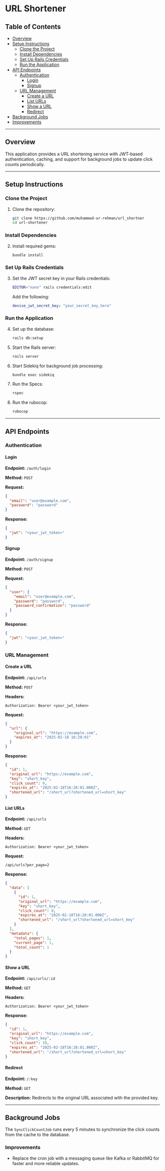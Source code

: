 # URL Shortener

## Table of Contents

- [Overview](#overview)
- [Setup Instructions](#setup-instructions)
  - [Clone the Project](#clone-the-project)
  - [Install Dependencies](#install-dependencies)
  - [Set Up Rails Credentials](#set-up-rails-credentials)
  - [Run the Application](#run-the-application)
- [API Endpoints](#api-endpoints)
  - [Authentication](#authentication)
    - [Login](#login)
    - [Signup](#signup)
  - [URL Management](#url-management)
    - [Create a URL](#create-a-url)
    - [List URLs](#list-urls)
    - [Show a URL](#show-a-url)
    - [Redirect](#redirect)
- [Background Jobs](#background-jobs)
- [Improvements](#improvements)

---

## Overview
This application provides a URL shortening service with JWT-based authentication, caching, and support for background jobs to update click counts periodically.

---

## Setup Instructions

### Clone the Project
1. Clone the repository:
   ```bash
   git clone https://github.com/muhammad-ur-rehman/url_shortner
   cd url-shortener
   ```

### Install Dependencies
2. Install required gems:
   ```bash
   bundle install
   ```

### Set Up Rails Credentials
3. Set the JWT secret key in your Rails credentials:
   ```bash
   EDITOR="nano" rails credentials:edit
   ```
   Add the following:
   ```yaml
   devise_jwt_secret_key: "your_secret_key_here"
   ```

### Run the Application
4. Set up the database:
   ```bash
   rails db:setup
   ```

5. Start the Rails server:
   ```bash
   rails server
   ```

6. Start Sidekiq for background job processing:
   ```bash
   bundle exec sidekiq
   ```

7. Run the Specs:
   ```bash
   rspec
   ```

8. Run the rubocop:
   ```bash
   rubocop
   ```
---

## API Endpoints

### Authentication

#### Login
**Endpoint:** `/auth/login`

**Method:** `POST`

**Request:**
```json
{
  "email": "user@example.com",
  "password": "password"
}
```

**Response:**
```json
{
  "jwt": "<your_jwt_token>"
}
```

#### Signup
**Endpoint:** `/auth/signup`

**Method:** `POST`

**Request:**
```json
{
  "user": {
    "email": "user@example.com",
    "password": "password",
    "password_confirmation": "password"
  }
}
```

**Response:**
```json
{
  "jwt": "<your_jwt_token>"
}
```

### URL Management

#### Create a URL
**Endpoint:** `/api/urls`

**Method:** `POST`

**Headers:**
```text
Authorization: Bearer <your_jwt_token>
```

**Request:**
```json
{
  "url": {
    "original_url": "https://example.com",
    "expires_at": "2025-02-18 16:28:01"
  }
}
```

**Response:**
```json
{
  "id": 1,
  "original_url": "https://example.com",
  "key": "short_key",
  "click_count": 0,
  "expires_at": "2025-02-18T16:28:01.000Z",
  "shortened_url": "/short_url?shortened_url=short_key"
}
```

#### List URLs
**Endpoint:** `/api/urls`

**Method:** `GET`

**Headers:**
```text
Authorization: Bearer <your_jwt_token>
```

**Request:**
```text
/api/urls?per_page=2
```

**Response:**
```json
{
  "data": [
    {
      "id": 1,
      "original_url": "https://example.com",
      "key": "short_key",
      "click_count": 0,
      "expires_at": "2025-02-18T16:28:01.000Z",
      "shortened_url": "/short_url?shortened_url=short_key"
    }
  ],
  "metadata": {
    "total_pages": 1,
    "current_page": 1,
    "total_count": 1
  }
}
```

#### Show a URL
**Endpoint:** `/api/urls/:id`

**Method:** `GET`

**Headers:**
```text
Authorization: Bearer <your_jwt_token>
```

**Response:**
```json
{
  "id": 1,
  "original_url": "https://example.com",
  "key": "short_key",
  "click_count": 10,
  "expires_at": "2025-02-18T16:28:01.000Z",
  "shortened_url": "/short_url?shortened_url=short_key"
}
```

#### Redirect
**Endpoint:** `/:key`

**Method:** `GET`

**Description:** Redirects to the original URL associated with the provided key.

---

## Background Jobs

The `SyncClickCountJob` runs every 5 minutes to synchronize the click counts from the cache to the database.

### Improvements
- Replace the cron job with a messaging queue like Kafka or RabbitMQ for faster and more reliable updates.

